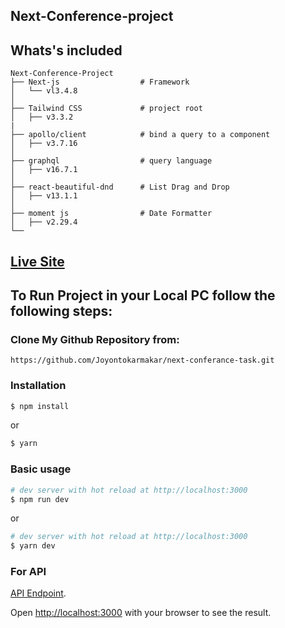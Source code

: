 ## Next-Conference-project

## Whats's included

```
Next-Conference-Project
├── Next-js                  # Framework
│   └── vl3.4.8     
│
├── Tailwind CSS             # project root
│   ├── v3.3.2
|    
├── apollo/client            # bind a query to a component
│   ├── v3.7.16     
│        
├── graphql                  # query language
│   ├── v16.7.1  
│   
├── react-beautiful-dnd      # List Drag and Drop
│   ├── v13.1.1    
│    
├── moment js                # Date Formatter
│   ├── v2.29.4         
└── 
```

## [Live Site](https://conference-manage.netlify.app/)

## To Run Project in your Local PC follow the following steps:

### Clone My Github Repository from:
```
https://github.com/Joyontokarmakar/next-conferance-task.git
```

### Installation

``` bash
$ npm install
```

or

``` bash
$ yarn
```

### Basic usage

``` bash
# dev server with hot reload at http://localhost:3000
$ npm run dev 
```

or 

``` bash
# dev server with hot reload at http://localhost:3000
$ yarn dev
```


### For API

[API Endpoint](https://api.react-finland.fi/graphql).


Open [http://localhost:3000](http://localhost:3000) with your browser to see the result.


